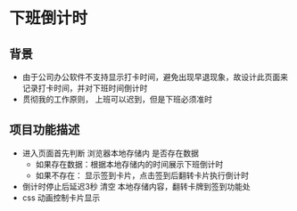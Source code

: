 # 下班倒计时
## 背景 
- 由于公司办公软件不支持显示打卡时间，避免出现早退现象，故设计此页面来记录打卡时间，并对下班时间倒计时
- 贯彻我的工作原则， 上班可以迟到，但是下班必须准时
## 项目功能描述
- 进入页面首先判断 浏览器本地存储内 是否存在数据
  - 如果存在数据：根据本地存储内的时间展示下班倒计时
  - 如果不存在： 显示签到卡片，点击签到后翻转卡片执行倒计时
- 倒计时停止后延迟3秒 清空 本地存储内容，翻转卡牌到签到功能处
- css 动画控制卡片显示

